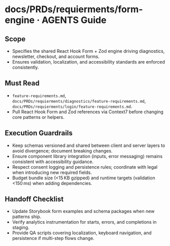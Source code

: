 # docs/PRDs/requierments/form-engine · AGENTS Guide

## Scope
- Specifies the shared React Hook Form + Zod engine driving diagnostics, newsletter, checkout, and account forms.
- Ensures validation, localization, and accessibility standards are enforced consistently.

## Must Read
- `feature-requirements.md`, `docs/PRDs/requierments/diagnostics/feature-requirements.md`, `docs/PRDs/requierments/login/feature-requirements.md`.
- Pull React Hook Form and Zod references via Context7 before changing core patterns or helpers.

## Execution Guardrails
- Keep schemas versioned and shared between client and server layers to avoid divergence; document breaking changes.
- Ensure component library integration (inputs, error messaging) remains consistent with accessibility guidance.
- Respect consent logging and persistence rules; coordinate with legal when introducing new required fields.
- Budget bundle size (<15 KB gzipped) and runtime targets (validation <150 ms) when adding dependencies.

## Handoff Checklist
- Update Storybook form examples and schema packages when new patterns ship.
- Verify analytics instrumentation for starts, errors, and completions in staging.
- Provide QA scripts covering localization, keyboard navigation, and persistence if multi-step flows change.
